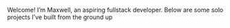 Welcome! I’m Maxwell, an aspiring fullstack developer. Below are some solo projects I’ve built from the ground up
